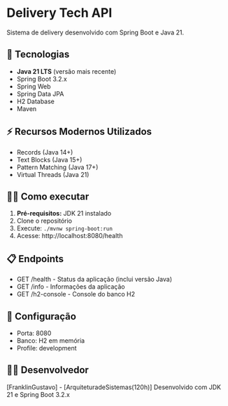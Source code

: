 # Delivery Tech API
Sistema de delivery desenvolvido com Spring Boot e Java 21.

## 🚀 Tecnologias
- **Java 21 LTS** (versão mais recente)
- Spring Boot 3.2.x
- Spring Web
- Spring Data JPA
- H2 Database
- Maven

## ⚡ Recursos Modernos Utilizados
- Records (Java 14+)
- Text Blocks (Java 15+)
- Pattern Matching (Java 17+)
- Virtual Threads (Java 21)

## 🏃‍♂️ Como executar
1. **Pré-requisitos:** JDK 21 instalado
2. Clone o repositório
3. Execute: `./mvnw spring-boot:run`
4. Acesse: http://localhost:8080/health

## 📋 Endpoints
- GET /health - Status da aplicação (inclui versão Java)
- GET /info - Informações da aplicação
- GET /h2-console - Console do banco H2

## 🔧 Configuração
- Porta: 8080
- Banco: H2 em memória
- Profile: development

## 👨‍💻 Desenvolvedor
[FranklinGustavo] - [ArquiteturadeSistemas(120h)]
Desenvolvido com JDK 21 e Spring Boot 3.2.x
